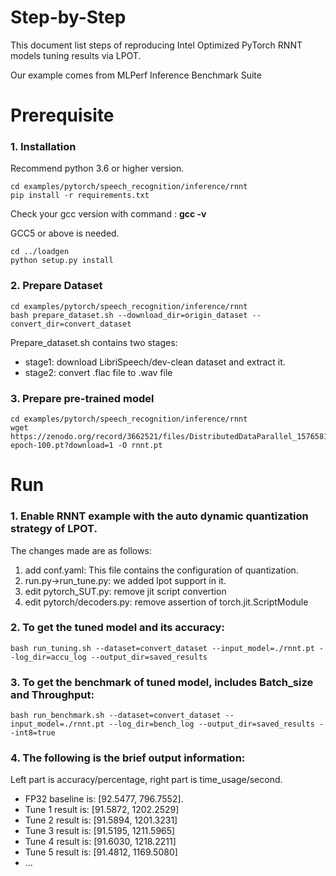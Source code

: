 Step-by-Step
============

This document list steps of reproducing Intel Optimized PyTorch RNNT models tuning results via LPOT.

Our example comes from MLPerf Inference Benchmark Suite


# Prerequisite

### 1. Installation
  Recommend python 3.6 or higher version.

  ```shell
  cd examples/pytorch/speech_recognition/inference/rnnt
  pip install -r requirements.txt
  ```
  Check your gcc version with command : **gcc -v**

  GCC5 or above is needed.

  ```shell
  cd ../loadgen
  python setup.py install
  ```

### 2. Prepare Dataset

  ```shell
  cd examples/pytorch/speech_recognition/inference/rnnt
  bash prepare_dataset.sh --download_dir=origin_dataset --convert_dir=convert_dataset
  ```

  Prepare_dataset.sh contains two stages:
  - stage1: download LibriSpeech/dev-clean dataset and extract it.
  - stage2: convert .flac file to .wav file

### 3. Prepare pre-trained model

  ```shell
  cd examples/pytorch/speech_recognition/inference/rnnt
  wget https://zenodo.org/record/3662521/files/DistributedDataParallel_1576581068.9962234-epoch-100.pt?download=1 -O rnnt.pt
  ```

# Run

### 1. Enable RNNT example with the auto dynamic quantization strategy of LPOT.

  The changes made are as follows:
  1. add conf.yaml:
    This file contains the configuration of quantization.
  2. run.py->run_tune.py:
    we added lpot support in it.
  3. edit pytorch_SUT.py:
    remove jit script convertion
  4. edit pytorch/decoders.py:
    remove assertion of torch.jit.ScriptModule

### 2. To get the tuned model and its accuracy: 

    bash run_tuning.sh --dataset=convert_dataset --input_model=./rnnt.pt --log_dir=accu_log --output_dir=saved_results

### 3. To get the benchmark of tuned model, includes Batch_size and Throughput: 

    bash run_benchmark.sh --dataset=convert_dataset --input_model=./rnnt.pt --log_dir=bench_log --output_dir=saved_results --int8=true

### 4. The following is the brief output information:

Left part is accuracy/percentage, right part is time_usage/second.

  - FP32 baseline is: [92.5477, 796.7552]. 
  - Tune 1 result is: [91.5872, 1202.2529]
  - Tune 2 result is: [91.5894, 1201.3231]
  - Tune 3 result is: [91.5195, 1211.5965]
  - Tune 4 result is: [91.6030, 1218.2211]
  - Tune 5 result is: [91.4812, 1169.5080]
  - ...


